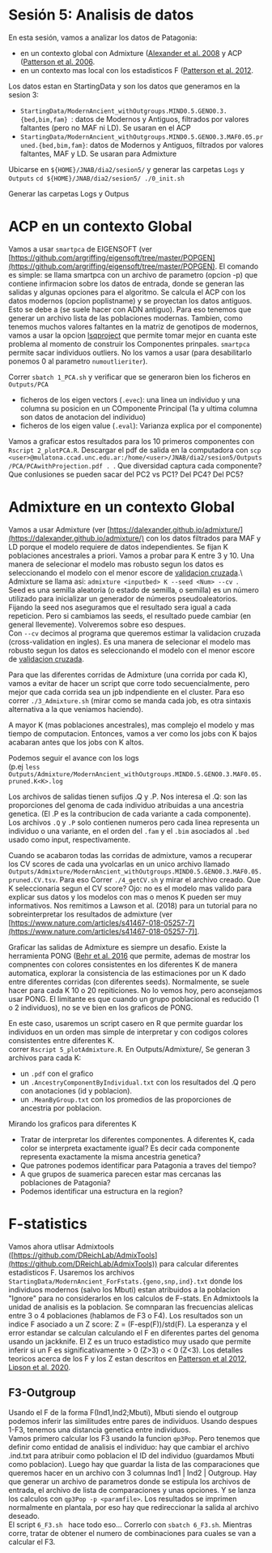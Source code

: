 # Sesión 5: Analisis de datos

En esta sesión, vamos a analizar los datos de Patagonia:
- en un contexto global con Admixture ([Alexander et al. 2008](https://genome.cshlp.org/content/19/9/1655) y ACP ([Patterson et al. 2006](https://journals.plos.org/plosgenetics/article?id=10.1371/journal.pgen.0020190).
- en un contexto mas local con los estadisticos F ([Patterson et al. 2012](https://academic.oup.com/genetics/article/192/3/1065/5935193).


Los datos estan en StartingData y son los datos que generamos en la sesion 3:
- `StartingData/ModernAncient_withOutgroups.MIND0.5.GENO0.3.{bed,bim,fam} `: datos de Modernos y Antiguos, filtrados por valores faltantes (pero no MAF ni LD). Se usaran en el ACP
- `StartingData/ModernAncient_withOutgroups.MIND0.5.GENO0.3.MAF0.05.pruned.{bed,bim,fam}`: datos de Modernos y Antiguos, filtrados por valores faltantes, MAF y LD. Se usaran para Admixture

Ubicarse en `${HOME}/JNAB/dia2/sesion5/` y generar las carpetas `Logs` y `Outputs`
`cd ${HOME}/JNAB/dia2/sesion5/
./0_init.sh `

Generar las carpetas Logs y Outpus
# ACP en un contexto Global

Vamos a usar `smartpca` de EIGENSOFT (ver [https://github.com/argriffing/eigensoft/tree/master/POPGEN](https://github.com/argriffing/eigensoft/tree/master/POPGEN).
El comando es simple: se llama smartpca con un archivo de parametro (opcion  -p) que contiene infirmacion sobre los datos de entrada, donde se generan las salidas y algunas opciones para el algoritmo.
Se calcula el ACP con los datos modernos (opcion poplistname) y se proyectan los datos antiguos. Esto se debe a (se suele hacer con ADN antiguo). Para eso tenemos que generar un archivo lista de las poblaciones modernas.
Tambien, como tenemos muchos valores faltantes en la matriz de genotipos de modernos, vamos a usar la opcion [lsqproject](https://github.com/DReichLab/EIG/blob/master/POPGEN/lsqproject.pdf) que permite tomar mejor en cuanta este problema al momento de construir los Componentes prinpales.
`smartpca` permite sacar individuos outliers. No los vamos a usar (para desabilitarlo ponemos 0 al parametro `numoutlieriter`).

Correr `sbatch 1_PCA.sh` y verificar que se generaron bien los ficheros en `Outputs/PCA`
- ficheros de los eigen vectors (`.evec`): una linea un individuo y una columna su posicion en un COmponente Principal (1a y ultima columna son datos de anotacion del individuo)
- ficheros de los eigen value (`.eval`): Varianza explica por el componente)

Vamos a graficar estos resultados para los 10 primeros componentes con `Rscript 2_plotPCA.R`.
Descargar el pdf de salida en la computadora con `scp <user>@mulatona.ccad.unc.edu.ar:/home/<user>/JNAB/dia2/sesion5/Outputs/PCA/PCAwithProjection.pdf . `.
Que diversidad captura cada componente? Que conlusiones se pueden sacar del PC2 vs PC1? Del PC4? Del PC5?

# Admixture en un contexto Global

Vamos a usar Admixture (ver [https://dalexander.github.io/admixture/](https://dalexander.github.io/admixture/) con los datos filtrados para MAF y LD porque el modelo requiere de datos independientes.
Se fijan K poblaciones ancestrales a priori. Vamos a probar para K entre 3 y 10. Una manera de selecionar el modelo mas robusto segun los datos es seleccionando el modelo con el menor escore de [validacion cruzada](https://datascientest.com/es/cross-validation-definicion-e-importancia).\ 
Admixture se llama asi: `admixture <inputbed> K --seed <Num> --cv `. \
Seed es una semilla aleatoria (o estado de semilla, o semilla) es un número utilizado para inicializar un generador de números pseudoaleatorios. Fijando la seed nos aseguramos que el resultado sera igual a cada repeticion. Pero si cambiamos las seeds, el resultado puede cambiar (en general llevemente). Volveremos sobre eso despues. \
Con `--cv` decimos al programa que queremos estimar la validacion cruzada (cross-validation en ingles). Es una manera de selecionar el modelo mas robusto segun los datos es seleccionando el modelo con el menor escore de [validacion cruzada](https://datascientest.com/es/cross-validation-definicion-e-importancia).

Para que las diferentes corridas de Admixture (una corrida por cada K), vamos a evitar de hacer un script que corre todo secuencialmente, pero mejor que cada corrida sea un jpb indpendiente en el cluster.
Para eso correr `./3_Admixture.sh` (mirar como se manda cada job, es otra sintaxis alternativa a la que veniamos haciendo).

A mayor K (mas poblaciones ancestrales), mas complejo el modelo y mas tiempo de computacion. Entonces, vamos a ver como los jobs con K bajos acabaran antes que los jobs con K altos.

Podemos seguir el avance con los logs \
(p.ej `less Outputs/Admixture/ModernAncient_withOutgroups.MIND0.5.GENO0.3.MAF0.05.pruned.K<K>.log `

Los archivos de salidas tienen sufijos .Q y .P. Nos interesa el .Q: son las proporciones del genoma de cada individuo atribuidas a una ancestria genetica. (El .P es la contribucion de cada variante a cada componente). Los archivos `.Q` y `.P` solo contienen numeros pero cada linea representa un individuo o una variante, en el orden del `.fam` y el `.bim` asociados al `.bed` usado como input, respectivamente.

Cuando se acabaron todas las corridas de admixture, vamos a recuperar los CV scores de cada una yvolcarlas en un unico archivo llamado `Outputs/Admixture/ModernAncient_withOutgroups.MIND0.5.GENO0.3.MAF0.05.pruned.CV.tsv`. Para eso Correr `./4_getCV.sh` y mirar el archivo creado. Que K seleccionaria segun el CV score? Ojo: no es el modelo mas valido para explicar sus datos y los modelos con mas o menos K pueden ser muy informativos. Nos remitimos a Lawson et al. (2018) para un tutorial para no sobreinterpretar los resultados de admixture (ver  [https://www.nature.com/articles/s41467-018-05257-7](https://www.nature.com/articles/s41467-018-05257-7)].

Graficar las salidas de Admixture es siempre un desafio. Existe la herramienta PONG ([Behr et al. 2016](https://academic.oup.com/bioinformatics/article/32/18/2817/1744074) que permite, ademas de mostrar los compnentes con colores consistentes en los diferentes K de manera automatica, explorar la consistencia de las estimaciones por un K dado entre diferentes corridas (con diferentes seeds). Normalmente, se suele hacer para cada K 10 o 20 repiticiones. No lo vemos hoy, pero aconsejamos usar PONG. El limitante es que cuando un grupo poblacional es reducido (1 o 2 individuos), no se ve bien en los graficos de PONG. 

En este caso, usaremos un script casero en R que permite guardar los individuos en un orden mas simple de interpretar y con codigos colores consistentes entre diferentes K.\
 correr `Rscript 5_plotAdmixture.R`. En Outputs/Admixture/, Se generan 3 archivos para cada K:
- un `.pdf` con el grafico
- un `.AncestryComponentByIndividual.txt` con los resultados del .Q pero con anotaciones (id y poblacion).
- un `.MeanByGroup.txt` con los promedios de las proporciones de ancestria por poblacion.

Mirando los graficos para diferentes K
- Tratar de interpretar los diferentes componentes. A diferentes K, cada color se interpreta exactamente igual? Es decir cada componente representa exactamente la misma ancestria genetica?
- Que patrones podemos identificar para Patagonia a traves del tiempo?
- A que grupos de suamerica parecen estar mas cercanas las poblaciones de Patagonia?
- Podemos identificar una estructura en la region?

# F-statistics

Vamos ahora utlisar Admixtools ([https://github.com/DReichLab/AdmixTools](https://github.com/DReichLab/AdmixTools)) para calcular diferentes estadisticos F. 
Usaremos los archivos `StartingData/ModernAncient_ForFstats.{geno,snp,ind}.txt` donde los individuos modernos (salvo los Mbuti) estan atribuidos a la poblacion "Ignore" para no considerarlos en los calculos de F-stats. En Admixtools la unidad de analisis es la poblacion. Se comnparan las frecuencias alelicas entre 3 o 4 poblaciones (hablamos de F3 o F4). Los resultados son un indice F asociado a un Z score: Z =  (F-esp(F))/std(F). La esperanza y el error estandar se calculan calculando el F en diferentes partes del genoma usando un jackknife.
El Z es un truco estadistico muy usado que permite inferir si un F es significativamente > 0 (Z>3) o < 0 (Z<3). Los detalles teoricos acerca de los F y los Z estan descritos en [Patterson et al 2012](https://academic.oup.com/genetics/article/192/3/1065/5935193), [Lipson et al. 2020](https://onlinelibrary.wiley.com/doi/abs/10.1111/1755-0998.13230).

## F3-Outgroup
Usando el F de la forma F(Ind1,Ind2;Mbuti), Mbuti siendo el outgroup podemos inferir las similitudes entre pares de individuos. Usando despues 1-F3, tenemos una distancia genetica entre individuos. \
Vamos primero calcular los F3 usando la funcion `qp3Pop`. Pero tenemos que definir como entidad de analisis el individuo: hay que cambiar el archivo .ind.txt para atribuir como poblacion el ID del individuo (guardamos Mbuti como poblacion). Luego hay que guardar la lista de las comparaciones que queremos hacer en un archivo con 3 columnas Ind1 | Ind2 | Outgroup. Hay que generar un archivo de parametros donde se estipula los archivos de entrada, el archivo de lista de comparaciones y unas opciones. Y se lanza los calculos con `qp3Pop -p <paramfile>`. Los resultados se imprimen normalmente en plantala, por eso hay que redireccionar la salida al archivo deseado.\
El script `6_F3.sh ` hace todo eso... Correrlo con `sbatch 6_F3.sh`. Mientras corre, tratar de obtener el numero de combinaciones para cuales se van a calcular el F3.






